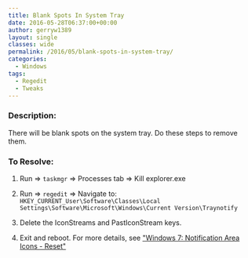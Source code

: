 ```yaml
---
title: Blank Spots In System Tray
date: 2016-05-28T06:37:00+00:00
author: gerryw1389
layout: single
classes: wide
permalink: /2016/05/blank-spots-in-system-tray/
categories:
  - Windows
tags:
  - Regedit
  - Tweaks
---
```

<!--more-->

### Description:

There will be blank spots on the system tray. Do these steps to remove them.


### To Resolve:

1. Run => `taskmgr` => Processes tab => Kill explorer.exe

2. Run => `regedit` => Navigate to: `HKEY_CURRENT_User\Software\Classes\Local Settings\Software\Microsoft\Windows\Current Version\Traynotify`

3. Delete the IconStreams and PastIconStream keys.

4. Exit and reboot. For more details, see ["Windows 7: Notification Area Icons - Reset"](http://www.sevenforums.com/tutorials/13102-notification-area-icons-reset.html)